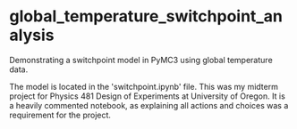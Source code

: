 # global_temperature_switchpoint_analysis
Demonstrating a switchpoint model in PyMC3 using global temperature data.

The model is located in the 'switchpoint.ipynb' file. This was my midterm project for Physics 481 Design of Experiments at University of Oregon. It is a heavily commented notebook, as explaining all actions and choices was a requirement for the project. 
